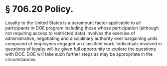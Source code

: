 # § 706.20   Policy.

Loyalty to the United States is a paramount factor applicable to all participants in DOE program including those whose participation (although not requiring access to restricted data) involves the exercise of administrative, negotiating and disciplinary authority over bargaining units composed of employees engaged on classified work. Individuals involved in questions of loyalty will be given full opportunity to explore the questions with DOE. DOE will take such further steps as may be appropriate in the circumstances. 




